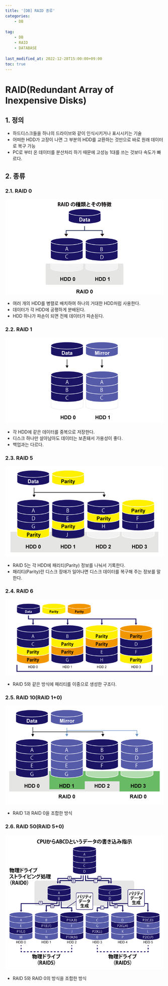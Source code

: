 ```yaml
---
title: '[DB] RAID 종류'
categories:
    - DB

tag:
    - DB
    - RAID
    - DATABASE

last_modified_at: 2022-12-28T15:00:00+09:00
toc: true
---
```


# RAID(Redundant Array of Inexpensive Disks)
## 1. 정의
- 하드디스크들을 하나의 드라이브와 같이 인식시키거나 표시시키는 기술
- 어떠한 HDD가 고장이 나면 그 부분의 HDD를 교환하는 것만으로 바로 원래 데이터로 복구 가능
- PC로 부터 온 데이터를 분산처리 하기 때문에 고성능 1대를 쓰는 것보다 속도가 빠르다.

## 2. 종류
### 2.1. RAID 0
![image](/assets/img/image/raid/1.png)<br/>
- 여러 개의 HDD를 병렬로 배치하여 하나의 거대한 HDD처럼 사용한다.
- 데이터가 각 HDD에 공평하게 분배된다.
- HDD 하나가 파손이 되면 전체 데이터가 파손된다.
### 2.2. RAID 1
![image](/assets/img/image/raid/2.png)<br/>
 - 각 HDD에 같은 데이터를 중복으로 저장한다.
 - 디스크 하나만 살아남아도 데이터는 보존돼서 가용성이 좋다.
 - 백업과는 다르다.

### 2.3. RAID 5
![image](/assets/img/image/raid/3.png)<br/>
- RAID 5는 각 HDD에 패리티(Parity) 정보를 나눠서 기록한다.
- 패리티(Parity)란 디스크 장애가 일어나면 디스크 데이터를 복구해 주는 정보를 말한다.

### 2.4. RAID 6
![image](/assets/img/image/raid/4.png)<br/>
- RAID 5와 같은 방식에 패리티를 이중으로 생성한 구조다.

### 2.5. RAID 10(RAID 1+0)
![image](/assets/img/image/raid/5.png)<br/>
- RAID 1과 RAID 0을 조합한 방식

### 2.6. RAID 50(RAID 5+0)
![image](/assets/img/image/raid/6.png)<br/>
- RAID 5와 RAID 0의 방식을 조합한 방식